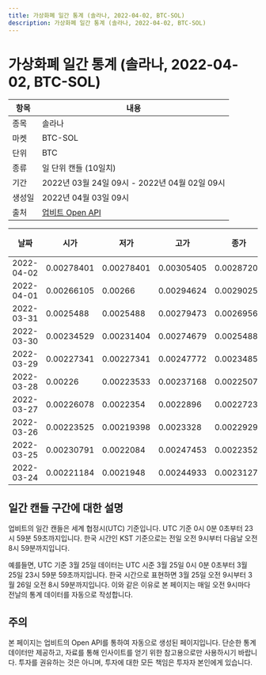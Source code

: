 ```yaml
---
title: 가상화폐 일간 통계 (솔라나, 2022-04-02, BTC-SOL)
description: 가상화폐 일간 통계 (솔라나, 2022-04-02, BTC-SOL)
---
```



가상화폐 일간 통계 (솔라나, 2022-04-02, BTC-SOL)
===

|항목|내용|
|--|--|
|종목|솔라나|
|마켓|BTC-SOL|
|단위|BTC|
|종류|일 단위 캔들 (10일치)|
|기간|2022년 03월 24일 09시 - 2022년 04월 02일 09시|
|생성일|2022년 04월 03일 09시|
|출처|[업비트 Open API](https://docs.upbit.com)|


|날짜|시가|저가|고가|종가|비고|
|--|--|--|--|--|--|
|2022-04-02|0.00278401|0.00278401|0.00305405|0.00287204|    |
|2022-04-01|0.00266105|0.00266|0.00294624|0.00290253|    |
|2022-03-31|0.0025488|0.0025488|0.00279473|0.00269568|    |
|2022-03-30|0.00234529|0.00231404|0.00274679|0.0025488|    |
|2022-03-29|0.00227341|0.00227341|0.00247772|0.00234853|    |
|2022-03-28|0.00226|0.00223533|0.00237168|0.00225078|    |
|2022-03-27|0.00226078|0.0022354|0.0022896|0.00227232|    |
|2022-03-26|0.00223525|0.00219398|0.0023328|0.00229296|    |
|2022-03-25|0.00230791|0.0022084|0.00247453|0.00223525|    |
|2022-03-24|0.00221184|0.0021948|0.00244933|0.00231279|    |


일간 캔들 구간에 대한 설명
---


업비트의 일간 캔들은 세계 협정시(UTC) 기준입니다. 
UTC 기준 0시 0분 0초부터 23시 59분 59초까지입니다. 
한국 시간인 KST 기준으로는 전일 오전 9시부터 다음날 오전 8시 59분까지입니다. 


예를들면, UTC 기준 3월 25일 데이터는 UTC 시준 3월 25일 0시 0분 0초부터 3월 25일 23시 59분 59초까지입니다. 
한국 시간으로 표현하면 3월 25일 오전 9시부터 3월 26일 오전 8시 59분까지입니다. 
이와 같은 이유로 본 페이지는 매일 오전 9시마다 전날의 통계 데이터를 자동으로 작성합니다. 


주의
---


본 페이지는 업비트의 Open API를 통하여 자동으로 생성된 페이지입니다. 
단순한 통계 데이터만 제공하고, 자료를 통해 인사이트를 얻기 위한 참고용으로만 사용하시기 바랍니다. 
투자를 권유하는 것은 아니며, 투자에 대한 모든 책임은 투자자 본인에게 있습니다. 
